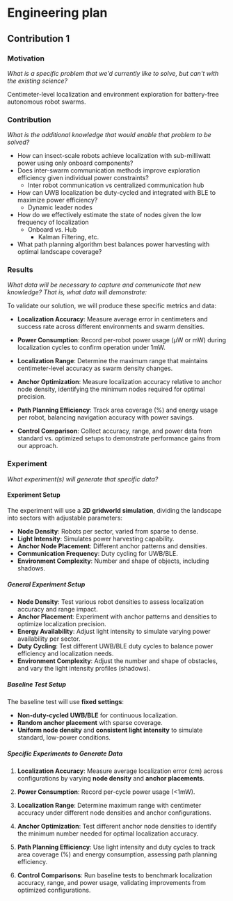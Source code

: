 # Engineering plan

## Contribution 1

### Motivation

*What is a specific problem that we'd currently like to solve, but can't with the existing science?*

Centimeter-level localization and environment exploration for battery-free autonomous robot swarms.

### Contribution

*What is the additional knowledge that would enable that problem to be solved?*

- How can insect-scale robots achieve localization with sub-milliwatt power using only onboard components?
- Does inter-swarm communication methods improve exploration efficiency given individual power constraints?
  - Inter robot communication vs centralized communication hub
- How can UWB localization be duty-cycled and integrated with BLE to maximize power efficiency?
  - Dynamic leader nodes
- How do we effectively estimate the state of nodes given the low frequency of localization
  - Onboard vs. Hub
    - Kalman Filtering, etc.
- What path planning algorithm best balances power harvesting with optimal landscape coverage?

### Results

*What data will be necessary to capture and communicate that new knowledge?  That is, what data will demonstrate:*

To validate our solution, we will produce these specific metrics and data:

- **Localization Accuracy**: Measure average error in centimeters and success rate across different environments and swarm densities.

- **Power Consumption**: Record per-robot power usage (µW or mW) during localization cycles to confirm operation under 1mW.

- **Localization Range**: Determine the maximum range that maintains centimeter-level accuracy as swarm density changes.

- **Anchor Optimization**: Measure localization accuracy relative to anchor node density, identifying the minimum nodes required for optimal precision.

- **Path Planning Efficiency**: Track area coverage (%) and energy usage per robot, balancing navigation accuracy with power savings.

- **Control Comparison**: Collect accuracy, range, and power data from standard vs. optimized setups to demonstrate performance gains from our approach.

### Experiment

*What experiment(s) will generate that specific data?*

#### Experiment Setup

The experiment will use a **2D gridworld simulation**, dividing the landscape into sectors with adjustable parameters:

- **Node Density**: Robots per sector, varied from sparse to dense.
- **Light Intensity**: Simulates power harvesting capability.
- **Anchor Node Placement**: Different anchor patterns and densities.
- **Communication Frequency**: Duty cycling for UWB/BLE.
- **Environment Complexity**: Number and shape of objects, including shadows.

##### General Experiment Setup

- **Node Density**: Test various robot densities to assess localization accuracy and range impact.
- **Anchor Placement**: Experiment with anchor patterns and densities to optimize localization precision.
- **Energy Availability**: Adjust light intensity to simulate varying power availability per sector.
- **Duty Cycling**: Test different UWB/BLE duty cycles to balance power efficiency and localization needs.
- **Environment Complexity**: Adjust the number and shape of obstacles, and vary the light intensity profiles (shadows).

##### Baseline Test Setup

The baseline test will use **fixed settings**:

- **Non-duty-cycled UWB/BLE** for continuous localization.
- **Random anchor placement** with sparse coverage.
- **Uniform node density** and **consistent light intensity** to simulate standard, low-power conditions.

##### Specific Experiments to Generate Data

1. **Localization Accuracy**: Measure average localization error (cm) across configurations by varying **node density** and **anchor placements**.

2. **Power Consumption**: Record per-cycle power usage (<1mW).

3. **Localization Range**: Determine maximum range with centimeter accuracy under different node densities and anchor configurations.

4. **Anchor Optimization**: Test different anchor node densities to identify the minimum number needed for optimal localization accuracy.

5. **Path Planning Efficiency**: Use light intensity and duty cycles to track area coverage (%) and energy consumption, assessing path planning efficiency.

6. **Control Comparisons**: Run baseline tests to benchmark localization accuracy, range, and power usage, validating improvements from optimized configurations.
